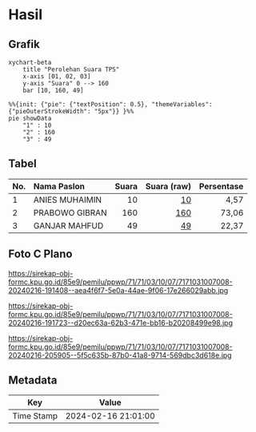 # Hasil

## Grafik

```mermaid
xychart-beta
    title "Perolehan Suara TPS"
    x-axis [01, 02, 03]
    y-axis "Suara" 0 --> 160
    bar [10, 160, 49]
```

```mermaid
%%{init: {"pie": {"textPosition": 0.5}, "themeVariables": {"pieOuterStrokeWidth": "5px"}} }%%
pie showData
    "1" : 10
    "2" : 160
    "3" : 49
```

## Tabel

| No. | Nama Paslon    | Suara | Suara (raw) | Persentase |
|:--- |:-------------- | -----:| -----------:| ----------:|
| 1   | ANIES MUHAIMIN | 10    | [10][p-1]   | 4,57       |
| 2   | PRABOWO GIBRAN | 160   | [160][p-2]  | 73,06      |
| 3   | GANJAR MAHFUD  | 49    | [49][p-3]   | 22,37      |


[p-1]: https://github.com/gigit-pemilu/pemilu-2024-71-sulawesi-utara/blob/main/pilpres/hitung-suara/sub/71-sulawesi-utara/sub/71-kota-manado/sub/03-singkil/sub/1007-kombos-barat/sub/008-tps/sub/paslon-1.txt
[p-2]: https://github.com/gigit-pemilu/pemilu-2024-71-sulawesi-utara/blob/main/pilpres/hitung-suara/sub/71-sulawesi-utara/sub/71-kota-manado/sub/03-singkil/sub/1007-kombos-barat/sub/008-tps/sub/paslon-2.txt
[p-3]: https://github.com/gigit-pemilu/pemilu-2024-71-sulawesi-utara/blob/main/pilpres/hitung-suara/sub/71-sulawesi-utara/sub/71-kota-manado/sub/03-singkil/sub/1007-kombos-barat/sub/008-tps/sub/paslon-3.txt

## Foto C Plano

https://sirekap-obj-formc.kpu.go.id/85e9/pemilu/ppwp/71/71/03/10/07/7171031007008-20240216-191408--aea4f6f7-5e0a-44ae-9f06-17e266029abb.jpg

https://sirekap-obj-formc.kpu.go.id/85e9/pemilu/ppwp/71/71/03/10/07/7171031007008-20240216-191723--d20ec63a-62b3-471e-bb16-b20208499e98.jpg

https://sirekap-obj-formc.kpu.go.id/85e9/pemilu/ppwp/71/71/03/10/07/7171031007008-20240216-205905--5f5c635b-87b0-41a8-9714-569dbc3d618e.jpg


## Metadata

| Key        | Value               |
| ---------- | ------------------- |
| Time Stamp | 2024-02-16 21:01:00 |




